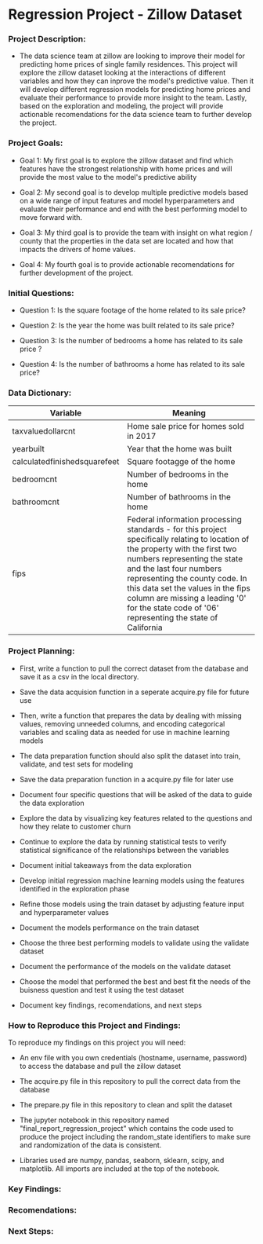 # Regression Project - Zillow Dataset

### Project Description:
- The data science team at zillow are looking to improve their model for predicting home prices of single family residences. This project will explore the zillow dataset looking at the interactions of different variables and how they can inprove the model's predictive value. Then it will develop different regression models for predicting home prices and evaluate their performance to provide more insight to the team. Lastly, based on the exploration and modeling, the project will provide actionable recomendations for the data science team to further develop the project. 

### Project Goals:
- Goal 1: My first goal is to explore the zillow dataset and find which features have the strongest relationship with home prices and will provide the most value to the model's predictive ability

- Goal 2: My second goal is to develop multiple predictive models based on a wide range of input features and model hyperparameters and evaluate their performance and end with the best performing model to move forward with.

- Goal 3: My third goal is to provide the team with insight on what region / county that the properties in the data set are located and how that impacts the drivers of home values.

- Goal 4: My fourth goal is to provide actionable recomendations for further development of the project.

### Initial Questions:
- Question 1: Is the square footage of the home related to its sale price?

- Question 2: Is the year the home was built related to its sale price?

- Question 3: Is the number of bedrooms a home has related to its sale price ?

- Question 4: Is the number of bathrooms a home has related to its sale price?

### Data Dictionary:

| Variable | Meaning |
|----------|---------|
|taxvaluedollarcnt|Home sale price for homes sold in 2017|
|yearbuilt|Year that the home was built|
|calculatedfinishedsquarefeet|Square footagge of the home|
|bedroomcnt|Number of bedrooms in the home|
|bathroomcnt|Number of bathrooms in the home|
|fips|Federal information processing standards - for this project specifically relating to location of the property with the first two numbers representing the state and the last four numbers representing the county code. In this data set the values in the fips column are missing a leading '0' for the state code of '06' representing the state of California|

### Project Planning:

- First, write a function to pull the correct dataset from the database and save it as a csv in the local directory.

- Save the data acquision function in a seperate acquire.py file for future use

- Then, write a function that prepares the data by dealing with missing values, removing unneeded columns, and encoding categorical variables and scaling data as needed for use in machine learning models

- The data preparation function should also split the dataset into train, validate, and test sets for modeling

- Save the data preparation function in a acquire.py file for later use

- Document four specific questions that will be asked of the data to guide the data exploration

- Explore the data by visualizing key features related to the questions and how they relate to customer churn

- Continue to explore the data by running statistical tests to verify statistical significance of the relationships between the variables

- Document initial takeaways from the data exploration

- Develop initial regression machine learning models using the features identified in the exploration phase

- Refine those models using the train dataset by adjusting feature input and hyperparameter values

- Document the models performance on the train dataset

- Choose the three best performing models to validate using the validate dataset

- Document the performance of the models on the validate dataset

- Choose the model that performed the best and best fit the needs of the buisness question and test it using the test dataset

- Document key findings, recomendations, and next steps

### How to Reproduce this Project and Findings:

To reproduce my findings on this project you will need:

- An env file with you own credentials (hostname, username, password) to access the database and pull the zillow dataset

- The acquire.py file in this repository to pull the correct data from the database

- The prepare.py file in this repository to clean and split the dataset

- The jupyter notebook in this repository named "final_report_regression_project" which contains the code used to produce the project including the random_state identifiers to make sure and randomization of the data is consistent.

- Libraries used are numpy, pandas, seaborn, sklearn, scipy, and matplotlib. All imports are included at the top of the notebook.

### Key Findings:

### Recomendations:

### Next Steps:

